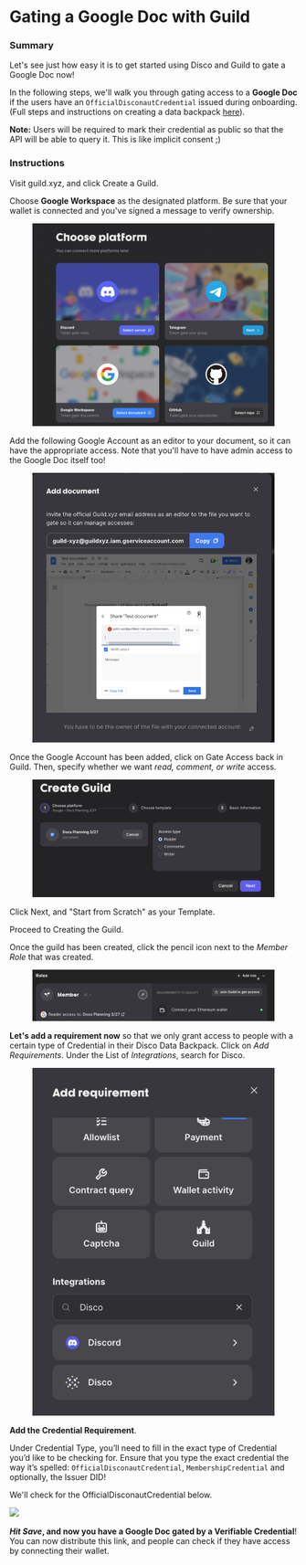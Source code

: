 # Gating a Google Doc with Guild

### **Summary**

Let's see just how easy it is to get started using Disco and Guild to gate a Google Doc now!

In the following steps, we'll walk you through gating access to a **Google Doc** if the users have an `OfficialDisconautCredential` issued during onboarding. (Full steps and instructions on creating a data backpack [here](https://docs.disco.xyz/getting-started/data-backpack)).

**Note:** Users will be required to mark their credential as public so that the API will be able to query it. This is like implicit consent ;)



### Instructions

Visit guild.xyz, and click Create a Guild.&#x20;

Choose **Google Workspace** as the designated platform. Be sure that your wallet is connected and you've signed a message to verify ownership.

<figure><img src="../../.gitbook/assets/image (20).png" alt=""><figcaption></figcaption></figure>

Add the following Google Account as an editor to your document, so it can have the appropriate access. Note that you'll have to have admin access to the Google Doc itself too!

<figure><img src="../../.gitbook/assets/Screen Shot 2023-05-02 at 12.25.09 PM.png" alt=""><figcaption></figcaption></figure>

Once the Google Account has been added, click on Gate Access back in Guild. Then, specify whether we want _read, comment, or write_ access.

<figure><img src="../../.gitbook/assets/Screen Shot 2023-05-02 at 12.28.33 PM.png" alt=""><figcaption></figcaption></figure>

Click Next, and "Start from Scratch" as your Template.

Proceed to Creating the Guild.&#x20;

Once the guild has been created, click the pencil icon next to the _Member Role_ that was created.&#x20;

<figure><img src="../../.gitbook/assets/Screen Shot 2023-05-02 at 12.31.17 PM.png" alt=""><figcaption></figcaption></figure>

**Let's add a requirement now** so that we only grant access to people with a certain type of Credential in their Disco Data Backpack. Click on _Add Requirements_. Under the List of _Integrations_, search for Disco.

<figure><img src="../../.gitbook/assets/Screen Shot 2023-05-02 at 1.48.52 PM.png" alt=""><figcaption></figcaption></figure>



**Add the Credential Requirement**.

Under Credential Type, you’ll need to fill in the exact type of Credential you’d like to be checking for. Ensure that you type the exact credential the way it’s spelled: `OfficialDisconautCredential`, `MembershipCredential` and optionally, the Issuer DID!

We'll check for the OfficialDisconautCredential below.

![](https://docs.disco.xyz/assets/images/image4-19a96f10acd573033644ae929cf83585.png)

_**Hit Save**_**, and now you have a Google Doc gated by a Verifiable Credential**! You can now distribute this link, and people can check if they have access by connecting their wallet.
